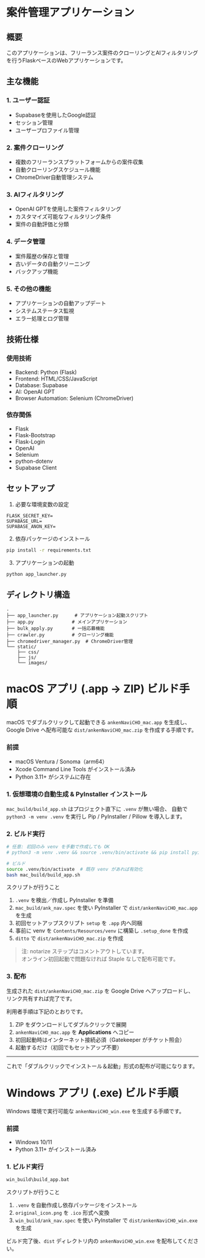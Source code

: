# 案件管理アプリケーション

## 概要
このアプリケーションは、フリーランス案件のクローリングとAIフィルタリングを行うFlaskベースのWebアプリケーションです。

## 主な機能

### 1. ユーザー認証
- Supabaseを使用したGoogle認証
- セッション管理
- ユーザープロファイル管理

### 2. 案件クローリング
- 複数のフリーランスプラットフォームからの案件収集
- 自動クローリングスケジュール機能
- ChromeDriver自動管理システム

### 3. AIフィルタリング
- OpenAI GPTを使用した案件フィルタリング
- カスタマイズ可能なフィルタリング条件
- 案件の自動評価と分類

### 4. データ管理
- 案件履歴の保存と管理
- 古いデータの自動クリーニング
- バックアップ機能

### 5. その他の機能
- アプリケーションの自動アップデート
- システムステータス監視
- エラー処理とログ管理

## 技術仕様

### 使用技術
- Backend: Python (Flask)
- Frontend: HTML/CSS/JavaScript
- Database: Supabase
- AI: OpenAI GPT
- Browser Automation: Selenium (ChromeDriver)

### 依存関係
- Flask
- Flask-Bootstrap
- Flask-Login
- OpenAI
- Selenium
- python-dotenv
- Supabase Client

## セットアップ

1. 必要な環境変数の設定
```
FLASK_SECRET_KEY=
SUPABASE_URL=
SUPABASE_ANON_KEY=
```

2. 依存パッケージのインストール
```bash
pip install -r requirements.txt
```

3. アプリケーションの起動
```bash
python app_launcher.py
```

## ディレクトリ構造
```
.
├── app_launcher.py      # アプリケーション起動スクリプト
├── app.py              # メインアプリケーション
├── bulk_apply.py       # 一括応募機能
├── crawler.py          # クローリング機能
├── chromedriver_manager.py  # ChromeDriver管理
└── static/
    ├── css/
    ├── js/
    └── images/
```

# macOS アプリ (.app → ZIP) ビルド手順

macOS でダブルクリックして起動できる `ankenNaviCHO_mac.app` を生成し、
Google Drive へ配布可能な `dist/ankenNaviCHO_mac.zip` を作成する手順です。

### 前提
* macOS Ventura / Sonoma（arm64）
* Xcode Command Line Tools がインストール済み
* Python 3.11+ がシステムに存在

### 1. 仮想環境の自動生成 & PyInstaller インストール
`mac_build/build_app.sh` はプロジェクト直下に `.venv` が無い場合、
自動で `python3 -m venv .venv` を実行し Pip / PyInstaller / Pillow を導入します。

### 2. ビルド実行

```bash
# 任意: 初回のみ venv を手動で作成しても OK
# python3 -m venv .venv && source .venv/bin/activate && pip install pyinstaller pillow

# ビルド
source .venv/bin/activate  # 既存 venv があれば有効化
bash mac_build/build_app.sh
```

スクリプトが行うこと
1. `.venv` を検出／作成し PyInstaller を準備
2. `mac_build/ank_nav.spec` を使い PyInstaller で
   `dist/ankenNaviCHO_mac.app` を生成
3. 初回セットアップスクリプト `setup` を `.app` 内へ同梱
4. 事前に venv を `Contents/Resources/venv` に構築し `.setup_done` を作成
5. `ditto` で `dist/ankenNaviCHO_mac.zip` を作成

> 注: notarize ステップはコメントアウトしています。<br>
> オンライン初回起動で問題なければ Staple なしで配布可能です。

### 3. 配布

生成された `dist/ankenNaviCHO_mac.zip` を Google Drive へアップロードし、
リンク共有すれば完了です。

利用者手順は下記のとおりです。
1. ZIP をダウンロードしてダブルクリックで展開
2. `ankenNaviCHO_mac.app` を **Applications** へコピー
3. 初回起動時はインターネット接続必須（Gatekeeper がチケット照会）
4. 起動するだけ（初回でもセットアップ不要）

---
これで「ダブルクリックでインストール＆起動」形式の配布が可能になります。
# Windows アプリ (.exe) ビルド手順

Windows 環境で実行可能な `ankenNaviCHO_win.exe` を生成する手順です。

### 前提
* Windows 10/11
* Python 3.11+ がインストール済み

### 1. ビルド実行
```cmd
win_build\build_app.bat
```
スクリプトが行うこと
1. `.venv` を自動作成し依存パッケージをインストール
2. `original_icon.png` を `.ico` 形式へ変換
3. `win_build/ank_nav.spec` を使い PyInstaller で `dist/ankenNaviCHO_win.exe` を生成

ビルド完了後、`dist` ディレクトリ内の `ankenNaviCHO_win.exe` を配布してください。

